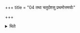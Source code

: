 +++
title = "04 तथा चतुर्दशसु प्रथमोत्तमयोः"

+++

<details><summary>थिते</summary>

तथा चतुर्दशसु प्रथमोत्तमयोः ४
</details>
